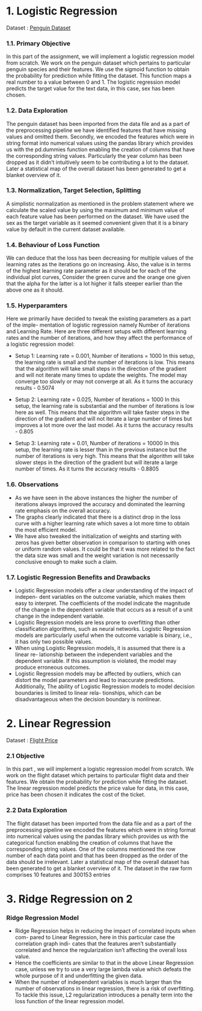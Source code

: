 # 1. Logistic Regression

Dataset : [Penguin Dataset](./datasets/penguins.csv)

### 1.1. Primary Objective
In this part of the assignment, we will implement a logistic regression model from scratch. We work on the penguin dataset which pertains to particular penguin species and their features. We use the sigmoid function to obtain the probability for prediction while fitting the dataset. This function maps a real number to a value between 0 and 1. The logistic regression model predicts the target value for the text data, in this case, sex has been chosen.

### 1.2. Data Exploration
The penguin dataset has been imported from the data file and as a part of the preprocessing pipeline we have identified features that have missing values and omitted them. Secondly, we encoded the features which were in string format into numerical values using the pandas library which provides us with the pd.dummies function enabling the creation of columns that have the corresponding string values. Particularly the year column has been dropped as it didn’t intuitively seem to be contributing a lot to the dataset. Later a statistical map of the overall dataset has been generated to get a blanket overview of it.

### 1.3. Normalization, Target Selection, Splitting
A simplistic normalization as mentioned in the problem statement where we calculate the scaled value by using the maximum and minimum value of each feature value has been performed on the dataset.
We have used the sex as the target variable as it seemed convenient given that it is a binary value by default in the current dataset available.

### 1.4. Behaviour of Loss Function
We can deduce that the loss has been decreasing for multiple values of the learning rates as the iterations go on increasing. Also, the value is in terms of the highest learning rate parameter as it should be for each of the individual plot curves, Consider the green curve and the orange one given that the alpha for the latter is a lot higher it falls steeper earlier than the above one as it should.

### 1.5. Hyperparamters
Here we primarily have decided to tweak the existing parameters as a part of the imple- mentation of logistic regression namely Number of iterations and Learning Rate. Here are three different setups with different learning rates and the number of iterations, and how they affect the performance of a logistic regression model:
- Setup 1: Learning rate = 0.001, Number of iterations = 1000 In this setup, the learning rate is small and the number of iterations is low. This means that the algorithm will take small steps in the direction of the gradient and will not iterate many times to update the weights. The model may converge too slowly or may not converge at all. As it turns the accuracy results - 0.5074
 
- Setup 2: Learning rate = 0.025, Number of iterations = 1000 In this setup, the learning rate is substantial and the number of iterations is low here as well. This means that the algorithm will take faster steps in the direction of the gradient and will not iterate a large number of times but improves a lot more over the last model. As it turns the accuracy results - 0.805
- Setup 3: Learning rate = 0.01, Number of iterations = 10000 In this setup, the learning rate is lesser than in the previous instance but the number of iterations is very high. This means that the algorithm will take slower steps in the direction of the gradient but will iterate a large number of times. As it turns the accuracy results - 0.8805

### 1.6. Observations
- As we have seen in the above instances the higher the number of iterations always improved the accuracy and dominated the learning rate emphasis on the overall accuracy.
- The graphs clearly indicated that there is a distinct drop in the loss curve with a higher learning rate which saves a lot more time to obtain the most efficient model.
- We have also tweaked the initialization of weights and starting with zeros has given better observation in comparison to starting with ones or uniform random values. It could be that it was more related to the fact the data size was small and
the weight variation is not necessarily conclusive enough to make such a claim.

### 1.7. Logistic Regression Benefits and Drawbacks
- Logistic Regression models offer a clear understanding of the impact of indepen- dent variables on the outcome variable, which makes them easy to interpret. The coefficients of the model indicate the magnitude of the change in the dependent variable that occurs as a result of a unit change in the independent variable.
- Logistic Regression models are less prone to overfitting than other classification algorithms, such as neural networks. Logistic Regression models are particularly useful when the outcome variable is binary, i.e., it has only two possible values.
- When using Logistic Regression models, it is assumed that there is a linear re- lationship between the independent variables and the dependent variable. If this assumption is violated, the model may produce erroneous outcomes.
- Logistic Regression models may be affected by outliers, which can distort the model parameters and lead to inaccurate predictions. Additionally, The ability of Logistic Regression models to model decision boundaries is limited to linear rela- tionships, which can be disadvantageous when the decision boundary is nonlinear.


# 2. Linear Regression

Dataset : [Flight Price](./datasets/flight_price_prediction.csv)

### 2.1 Objective
In this part , we will implement a logistic regression model from scratch. We work on the flight dataset which pertains to particular flight data and their features. We obtain the probability for prediction while fitting the dataset. The linear regression model predicts the price value for data, in this case, price has been chosen it indicates the cost of the ticket.

### 2.2 Data Exploration
The flight dataset has been imported from the data file and as a part of the preprocessing pipeline we encoded the features which were in string format into numerical values using the pandas library which provides us with the categorical function enabling the creation of columns that have the corresponding string values. One of the columns mentioned the row number of each data point and that has been dropped as the order of the data should be irrelevant. Later a statistical map of the overall dataset has been generated to get a blanket overview of it.
The dataset in the raw form comprises 10 features and 300153 entries


# 3. Ridge Regression on 2

### Ridge Regression Model
- Ridge Regression helps in reducing the impact of correlated inputs when com- pared to Linear Regression, here in this particular case the correlation graph indi- cates that the features aren’t substantially correlated and hence the regularization isn’t affecting the overall loss value.
- Hence the coefficients are similar to that in the above Linear Regression case, unless we try to use a very large lambda value which defeats the whole purpose of it and underfitting the given data.
- When the number of independent variables is much larger than the number of observations in linear regression, there is a risk of overfitting. To tackle this issue, L2 regularization introduces a penalty term into the loss function of the linear regression model.
